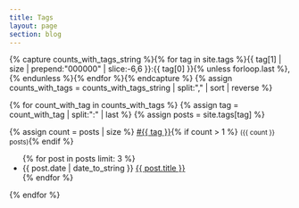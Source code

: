 ```yaml
---
title: Tags
layout: page
section: blog
---
```


{% capture counts_with_tags_string %}{% for tag in site.tags %}{{ tag[1] | size | prepend:"000000" | slice:-6,6 }}:{{ tag[0] }}{% unless forloop.last %},{% endunless %}{% endfor %}{% endcapture %}
{% assign counts_with_tags = counts_with_tags_string | split:"," | sort | reverse %}

{% for count_with_tag in counts_with_tags %}
  {% assign tag = count_with_tag | split:":" | last %}
  {% assign posts = site.tags[tag] %}
<div>
  <div>
    {% assign count = posts | size %}
    <a href="/blog/tags/{{ tag }}" class="tag">#{{ tag }}</a>{% if count > 1 %} <small>({{ count }} posts)</small>{% endif %}
  </div>
  <div style="margin-top: 0;">
  <ul>
    {% for post in posts limit: 3 %}
      <li>
        <time class="post-date" pubdate datetime="{{ post.date | date_to_xml }}"
    >{{ post.date | date_to_string }}</time>
        <a href="{{ post.url }}">{{ post.title }}</a>
      </li>
    {% endfor %}
  </ul>
  </div>
</div>
{% endfor %}
